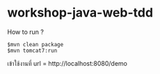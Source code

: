 # workshop-java-web-tdd

How to run ?

```
$mvn clean package
$mvn tomcat7:run

```

เข้าใช้งานที่ url = http://localhost:8080/demo
